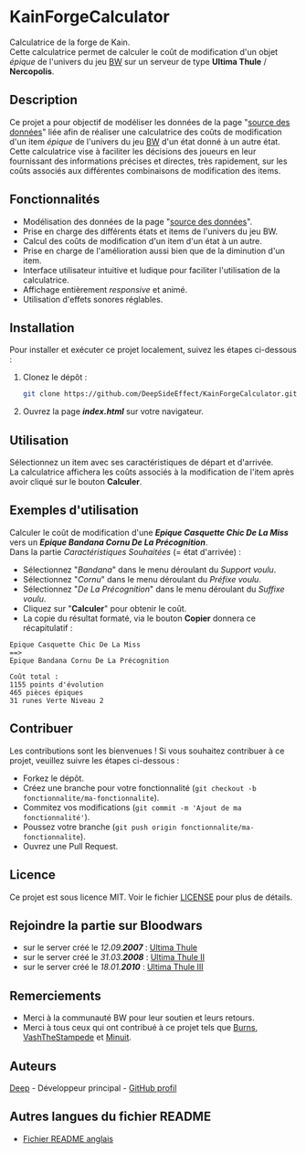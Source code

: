 # KainForgeCalculator
Calculatrice de la forge de Kain.  
Cette calculatrice permet de calculer le coût de modification d'un objet *épique* de l'univers du jeu [BW](https://fr.bloodwars.net/) sur un serveur de type **Ultima Thule** / **Nercopolis**.

## Description
Ce projet a pour objectif de modéliser les données de la page "[source des données](https://wiki.fr.bloodwars.net/index.php?title=La_Forge_de_Kain_sur_UT)" liée afin de réaliser une calculatrice des coûts de modification d'un item *épique* de l'univers du jeu [BW](https://fr.bloodwars.net/) d'un état donné à un autre état.  
Cette calculatrice vise à faciliter les décisions des joueurs en leur fournissant des informations précises et directes, très rapidement, sur les coûts associés aux différentes combinaisons de modification des items.

## Fonctionnalités
- Modélisation des données de la page "[source des données](https://wiki.fr.bloodwars.net/index.php?title=La_Forge_de_Kain_sur_UT)".
- Prise en charge des différents états et items de l'univers du jeu BW.
- Calcul des coûts de modification d'un item d'un état à un autre.
- Prise en charge de l'amélioration aussi bien que de la diminution d'un item.
- Interface utilisateur intuitive et ludique pour faciliter l'utilisation de la calculatrice.
- Affichage entièrement *responsive* et animé.
- Utilisation d'effets sonores réglables.

## Installation
Pour installer et exécuter ce projet localement, suivez les étapes ci-dessous :

1. Clonez le dépôt :
   ```bash
   git clone https://github.com/DeepSideEffect/KainForgeCalculator.git
2. Ouvrez la page ***index.html*** sur votre navigateur.

## Utilisation
Sélectionnez un item avec ses caractéristiques de départ et d'arrivée.  
La calculatrice affichera les coûts associés à la modification de l'item après avoir cliqué sur le bouton **Calculer**.

## Exemples d'utilisation
Calculer le coût de modification d'une ***Epique Casquette Chic De La Miss*** vers un ***Epique Bandana Cornu De La Précognition***.  
Dans la partie *Caractéristiques Souhaitées* (= état d'arrivée) :
- Sélectionnez "*Bandana*" dans le menu déroulant du *Support voulu*.
- Sélectionnez "*Cornu*" dans le menu déroulant du *Préfixe voulu*.
- Sélectionnez "*De La Précognition*" dans le menu déroulant du *Suffixe voulu*.
- Cliquez sur "**Calculer**" pour obtenir le coût.
- La copie du résultat formaté, via le bouton **Copier** donnera ce récapitulatif :
```Text
Epique Casquette Chic De La Miss
==>
Epique Bandana Cornu De La Précognition 

Coût total :
1155 points d'évolution
465 pièces épiques
31 runes Verte Niveau 2
```

## Contribuer
Les contributions sont les bienvenues ! Si vous souhaitez contribuer à ce projet, veuillez suivre les étapes ci-dessous :
- Forkez le dépôt.
- Créez une branche pour votre fonctionnalité (`git checkout -b fonctionnalite/ma-fonctionnalite`).
- Commitez vos modifications (`git commit -m 'Ajout de ma fonctionnalité'`).
- Poussez votre branche (`git push origin fonctionnalite/ma-fonctionnalite`).
- Ouvrez une Pull Request.

## Licence
Ce projet est sous licence MIT. Voir le fichier [LICENSE](LICENSE) pour plus de détails.

## Rejoindre la partie sur Bloodwars
- sur le server créé le *12.09.**2007*** : [Ultima Thule](https://r1.fr.bloodwars.net/r.php?r=16320)
- sur le server créé le *31.03.**2008*** : [Ultima Thule II](https://r2.fr.bloodwars.net/r.php?r=1504)
- sur le server créé le *18.01.**2010*** : [Ultima Thule III](https://r4.fr.bloodwars.net/r.php?r=7244)

## Remerciements
- Merci à la communauté BW pour leur soutien et leurs retours.
- Merci à tous ceux qui ont contribué à ce projet tels que [Burns](https://r2.fr.bloodwars.net/showmsg.php?a=profile&uid=280), [VashTheStampede](https://r1.fr.bloodwars.net/showmsg.php?a=profile&uid=67380) et [Minuit](https://r4.fr.bloodwars.net/?a=profile&uid=5017).

## Auteurs
[Deep](https://r2.fr.bloodwars.net/showmsg.php?a=profile&uid=1504) - Développeur principal - [GitHub profil](https://github.com/DeepSideEffect)

## Autres langues du fichier README
- [Fichier README anglais](README_EN.md)
